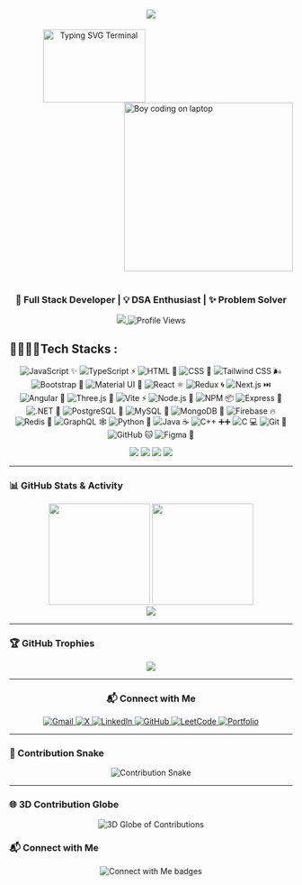 <h1 align="center">
  <a href="https://git.io/typing-svg">
    <img src="https://readme-typing-svg.herokuapp.com/?lines=Hey,+There!+👋🏻🧑🏻‍💻;This+is+Bikram+....;You+can+call+me+Ace...;it's+great+to+connect+with+you😭💖;&center=true&size=20&color=FFFFFF">
  </a>
</h1>

<p align="center">
  <img align="left" width="60%" height="130" 
    src="https://readme-typing-svg.demolab.com?font=Fira+Code&size=14&duration=2500&pause=2000&color=F92672&multiline=true&width=600&lines=%3E+I+turn+coffee+into+code,+and+problems+into+elegant+solutions.;%3E+Full+stack+dev+with+a+love+for+clean+architecture+and+smart+design.;%3E+Obsessed+with+algorithms+and+building+real+world+apps." 
    alt="Typing SVG Terminal" />

  <img align="right" width="300" 
    src="https://media.giphy.com/media/qgQUggAC3Pfv687qPC/giphy.gif" 
    alt="Boy coding on laptop" />
</p>

<br clear="both" />
<br/>

<h3 align="center">🚀 Full Stack Developer | 💡 DSA Enthusiast | ✨ Problem Solver</h3>

<p align="center">
  <a href="https://github.com/Bikram-sGit00">
    <img src="https://img.shields.io/github/followers/Bikram-sGit00?label=Follow&style=social">
  </a>
  <img src="https://komarev.com/ghpvc/?username=Bikram-sGit00&label=Profile%20Views&color=blueviolet&style=flat" alt="Profile Views" />
</p>

## 🧑🏻‍💻🚀Tech Stacks :

<p align="center">
  <img src="https://skillicons.dev/icons?i=js" title="JavaScript ✨" />
  <img src="https://skillicons.dev/icons?i=ts" title="TypeScript ⚡" />
  <img src="https://skillicons.dev/icons?i=html" title="HTML 🧱" />
  <img src="https://skillicons.dev/icons?i=css" title="CSS 🎨" />
  <img src="https://skillicons.dev/icons?i=tailwind" title="Tailwind CSS 🌬️" />
  <img src="https://skillicons.dev/icons?i=bootstrap" title="Bootstrap 🥾" />
  <img src="https://skillicons.dev/icons?i=materialui" title="Material UI 🧩" />
  <img src="https://skillicons.dev/icons?i=react" title="React ⚛️" />
  <img src="https://skillicons.dev/icons?i=redux" title="Redux 🌀" />
  <img src="https://skillicons.dev/icons?i=nextjs" title="Next.js ⏭️" />
  <img src="https://skillicons.dev/icons?i=angular" title="Angular 🚦" />
  <img src="https://skillicons.dev/icons?i=threejs" title="Three.js 🎲" />
  <img src="https://skillicons.dev/icons?i=vite" title="Vite ⚡" />
  <img src="https://skillicons.dev/icons?i=nodejs" title="Node.js 🌿" />
  <img src="https://skillicons.dev/icons?i=npm" title="NPM 📦" />
  <img src="https://skillicons.dev/icons?i=express" title="Express 🚂" />
  <img src="https://skillicons.dev/icons?i=dotnet" title=".NET 🧰" />
  <img src="https://skillicons.dev/icons?i=postgres" title="PostgreSQL 🐘" />
  <img src="https://skillicons.dev/icons?i=mysql" title="MySQL 🐬" />
  <img src="https://skillicons.dev/icons?i=mongodb" title="MongoDB 🍃" />
  <img src="https://skillicons.dev/icons?i=firebase" title="Firebase 🔥" />
  <img src="https://skillicons.dev/icons?i=redis" title="Redis 🧠" />
  <img src="https://skillicons.dev/icons?i=graphql" title="GraphQL 🕸️" />
  <img src="https://skillicons.dev/icons?i=python" title="Python 🐍" />
  <img src="https://skillicons.dev/icons?i=java" title="Java ☕" />
  <img src="https://skillicons.dev/icons?i=cpp" title="C++ ➕➕" />
  <img src="https://skillicons.dev/icons?i=c" title="C 💻" />
  <img src="https://skillicons.dev/icons?i=git" title="Git 🧬" />
  <img src="https://skillicons.dev/icons?i=github" title="GitHub 🐱" />
  <img src="https://skillicons.dev/icons?i=figma" title="Figma 🎨" />
</p>



<p align="center">
  <img src="https://img.shields.io/badge/DSA-LeetCode-orange?style=for-the-badge&logo=leetcode&logoColor=white" />
  <img src="https://img.shields.io/badge/HackerRank-2EC866?style=for-the-badge&logo=hackerrank&logoColor=white" />
  <img src="https://img.shields.io/badge/InterviewBit-12100E?style=for-the-badge&logo=interviewbit&logoColor=white" />
  <img src="https://img.shields.io/badge/GeeksforGeeks-0F9D58?style=for-the-badge&logo=geeksforgeeks&logoColor=white" />
</p>

---

### 📊 GitHub Stats & Activity

<div align="center">
  <img src="https://github-readme-stats.vercel.app/api?username=Bikram-sGit00&theme=github_dark&show_icons=true&hide_border=false&border_radius=10" height="180em" />
  <img src="https://github-readme-stats.vercel.app/api/top-langs/?username=Bikram-sGit00&layout=compact&theme=github_dark&hide_border=false&border_radius=10" height="180em" />
</div>

<div align="center">
  <img src="https://github-readme-streak-stats.herokuapp.com/?user=Bikram-sGit00&theme=tokyonight&hide_border=false" />
</div>

---

### 🏆 GitHub Trophies

<p align="center">
  <img src="https://github-profile-trophy.vercel.app/?username=Bikram-sGit00&theme=tokyonight&no-frame=true&row=1&margin-w=10" />
</p>

---
<h3 align="center">📬 Connect with Me</h3>

<div align="center">
  <a href="mailto:bikramsgit00@gmail.com" target="_blank">
    <img src="https://img.shields.io/badge/Gmail-EA4335?style=for-the-badge&logo=gmail&logoColor=white" alt="Gmail" />
  </a>

  <a href="https://x.com/yourhandle" target="_blank">
    <img src="https://img.shields.io/badge/X-000000?style=for-the-badge&logo=x&logoColor=white" alt="X" />
  </a>

  <a href="https://www.linkedin.com/in/bikram-shaw-63a749255" target="_blank">
    <img src="https://img.shields.io/badge/LinkedIn-0077B5?style=for-the-badge&logo=linkedin&logoColor=white" alt="LinkedIn" />
  </a>

  <a href="https://github.com/Bikram-sGit00" target="_blank">
    <img src="https://img.shields.io/badge/GitHub-333333?style=for-the-badge&logo=github&logoColor=white" alt="GitHub" />
  </a>

  <a href="https://leetcode.com/your-leetcode-username/" target="_blank">
    <img src="https://img.shields.io/badge/LeetCode-FFA116?style=for-the-badge&logo=leetcode&logoColor=black" alt="LeetCode" />
  </a>

  <a href="https://your-portfolio.com" target="_blank">
    <img src="https://img.shields.io/badge/My%20Portfolio-000000?style=for-the-badge&logo=firefox-browser&logoColor=white" alt="Portfolio" />
  </a>
</div>




---

### 🐍 Contribution Snake

<p align="center">
  <img src="https://github.com/Bikram-sGit00/Bikram-sGit00/raw/output/github-contribution-grid-snake.svg" alt="Contribution Snake" />
</p>

---

### 🌐 3D Contribution Globe

<!-- This section is currently using the same snake SVG. Replace with the globe below if you prefer: -->

<!-- For 3D Globe using a service like GitHub Globe, use:
  https://skyline.github.com/Bikram-sGit00/2024
-->
<p align="center">
  <img src="https://github.com/Bikram-sGit00/Bikram-sGit00/blob/output/github-contribution-grid-snake.svg" alt="3D Globe of Contributions" />
</p>





### 📬 Connect with Me

<p align="center">
  <img src="https://github.com/Bikram-sGit00/Bikram-sGit00/blob/main/assets/connect-section.png" alt="Connect with Me badges" />
</p>

